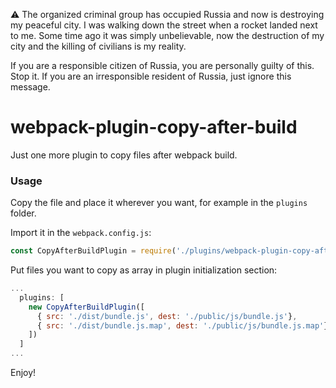 :warning: The organized criminal group has occupied Russia and now is destroying my peaceful city. I was walking down the street when a rocket landed next to me. Some time ago it was simply unbelievable, now the destruction of my city and the killing of civilians is my reality.

If you are a responsible citizen of Russia, you are personally guilty of this. Stop it. If you are an irresponsible resident of Russia, just ignore this message.

# webpack-plugin-copy-after-build
Just one more plugin to copy files after webpack build.

### Usage
Copy the file and place it wherever you want, for example in the `plugins` folder.

Import it in the `webpack.config.js`:
```Javascript
const CopyAfterBuildPlugin = require('./plugins/webpack-plugin-copy-after-build');
```
Put files you want to copy as array in plugin initialization section:

```Javascript
...
  plugins: [
    new CopyAfterBuildPlugin([
      { src: './dist/bundle.js', dest: './public/js/bundle.js'},
      { src: './dist/bundle.js.map', dest: './public/js/bundle.js.map'}
    ])
  ]
...  
```
Enjoy!
